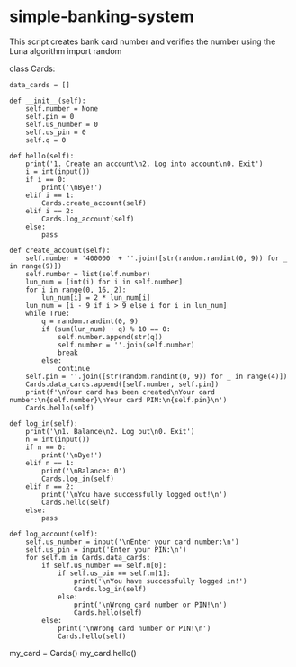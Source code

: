 # simple-banking-system
This script creates bank card number and verifies the number using the Luna algorithm
import random


class Cards:

    data_cards = []

    def __init__(self):
        self.number = None
        self.pin = 0
        self.us_number = 0
        self.us_pin = 0
        self.q = 0

    def hello(self):
        print('1. Create an account\n2. Log into account\n0. Exit')
        i = int(input())
        if i == 0:
            print('\nBye!')
        elif i == 1:
            Cards.create_account(self)
        elif i == 2:
            Cards.log_account(self)
        else:
            pass

    def create_account(self):
        self.number = '400000' + ''.join([str(random.randint(0, 9)) for _ in range(9)])
        self.number = list(self.number)
        lun_num = [int(i) for i in self.number]
        for i in range(0, 16, 2):
            lun_num[i] = 2 * lun_num[i]
        lun_num = [i - 9 if i > 9 else i for i in lun_num]
        while True:
            q = random.randint(0, 9)
            if (sum(lun_num) + q) % 10 == 0:
                self.number.append(str(q))
                self.number = ''.join(self.number)
                break
            else:
                continue
        self.pin = ''.join([str(random.randint(0, 9)) for _ in range(4)])
        Cards.data_cards.append([self.number, self.pin])
        print(f'\nYour card has been created\nYour card number:\n{self.number}\nYour card PIN:\n{self.pin}\n')
        Cards.hello(self)

    def log_in(self):
        print('\n1. Balance\n2. Log out\n0. Exit')
        n = int(input())
        if n == 0:
            print('\nBye!')
        elif n == 1:
            print('\nBalance: 0')
            Cards.log_in(self)
        elif n == 2:
            print('\nYou have successfully logged out!\n')
            Cards.hello(self)
        else:
            pass

    def log_account(self):
        self.us_number = input('\nEnter your card number:\n')
        self.us_pin = input('Enter your PIN:\n')
        for self.m in Cards.data_cards:
            if self.us_number == self.m[0]:
                if self.us_pin == self.m[1]:
                    print('\nYou have successfully logged in!')
                    Cards.log_in(self)
                else:
                    print('\nWrong card number or PIN!\n')
                    Cards.hello(self)
            else:
                print('\nWrong card number or PIN!\n')
                Cards.hello(self)


my_card = Cards()
my_card.hello()
